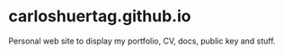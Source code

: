 # carloshuertag.github.io

Personal web site to display my portfolio, CV, docs, public key and stuff.
